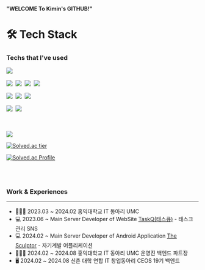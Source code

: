 
#### "WELCOME To Kimin's GITHUB!"


<h1>🛠️ Tech Stack</h1>

<h3>Techs that I've used</h3>

<p align="left">
  <img src="https://img.shields.io/badge/IntelliJ IDEA-000330?style=flat-square&logo=IntelliJ IDEA&logoColor=white"/></a>&nbsp
</p>

<p align="left">
  <img src="https://img.shields.io/badge/Spring-6DB33F?style=flat-square&logo=Spring&logoColor=white"/></a>&nbsp
  <img src="https://img.shields.io/badge/SpringBoot-6DB33F?style=flat-square&logo=SpringBoot&logoColor=white"/></a>&nbsp  
  <img src="https://img.shields.io/badge/JPA-6DB33F?style=flat-square&logo=Jpa&logoColor=white"/></a>&nbsp 
  <img src="https://img.shields.io/badge/QueryDsl-6DB33F?style=flat-square&logo=Jpa&logoColor=white"/></a>&nbsp 
</p>

<p align="left">
  <img src="https://img.shields.io/badge/AWS-232F3E?style=flat-square&logo=Amazon AWS&logoColor=white"/></a>&nbsp 
  <img src="https://img.shields.io/badge/Github Actions-2088FF?style=flat-square&logo=Github Actions&logoColor=white"/></a>&nbsp 
  <img src="https://img.shields.io/badge/Docker-2496ED?style=flat-square&logo=Docker&logoColor=white"/></a>&nbsp
</p>

<p align="left"> 
  <img src="https://img.shields.io/badge/Redis-DC382D?style=flat-square&logo=Redis&logoColor=white"/></a>&nbsp 
  <img src="https://img.shields.io/badge/Mysql-E6B91E?style=flat-square&logo=MySql&logoColor=white"/></a>&nbsp 
</p>

<br>
<br>
<a href="https://hits.seeyoufarm.com"><img src="https://hits.seeyoufarm.com/api/count/incr/badge.svg?url=https%3A%2F%2Fgithub.com%2Fnimikgnoej%2Fnimikgnoej&count_bg=%2379C83D&title_bg=%23555555&icon=leaflet.svg&icon_color=%23E7E7E7&title=hits&edge_flat=false"/></a>

<br>

[![Solved.ac tier](http://mazassumnida.wtf/api/mini/generate_badge?boj=kimin0626)](https://solved.ac/profile/kimin0626)
  
[![Solved.ac Profile](http://mazassumnida.wtf/api/v2/generate_badge?boj=kimin0626)]([https://solved.ac/soo6427/](https://solved.ac/profile/kimin0626))

<br>


</br>

### Work & Experiences 

----
- 🧑🏻‍💻 2023.03 ~ 2024.02 홍익대학교 IT 동아리 UMC
- 💻 2023.06 ~ Main Server Developer of WebSite [TaskQ(태스큐)](https://github.com/TasQueue) - 태스크 관리 SNS
- 💻 2024.02 ~ Main Server Developer of Android Application [The Sculptor](https://github.com/The-Sculptor/Server) - 자기계발 어플리케이션
- 🧑🏻‍💻 2024.02 ~ 2024.08 홍익대학교 IT 동아리 UMC 운영진 백엔드 파트장
- 🖥️ 2024.02 ~ 2024.08 신촌 대학 연합 IT 창업동아리 CEOS 19기 백엔드
